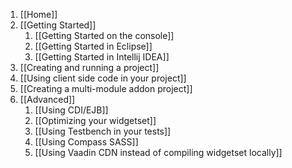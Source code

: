1. [[Home]]
1. [[Getting Started]]
    1. [[Getting Started on the console]]
    1. [[Getting Started in Eclipse]]
    1. [[Getting Started in Intellij IDEA]]
1. [[Creating and running a project]]
1. [[Using client side code in your project]]
1. [[Creating a multi-module addon project]]
1. [[Advanced]]
    1. [[Using CDI/EJB]]
    1. [[Optimizing your widgetset]]
    1. [[Using Testbench in your tests]]
    1. [[Using Compass SASS]]
    1. [[Using Vaadin CDN instead of compiling widgetset locally]]
